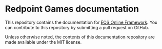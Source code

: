 # Redpoint Games documentation

This repository contains the documentation for [EOS Online Framework](https://docs.redpoint.games). You can contribute to this repository by submitting a pull request on GitHub.

Unless otherwise noted, the contents of this documentation repository are made available under the MIT license.
